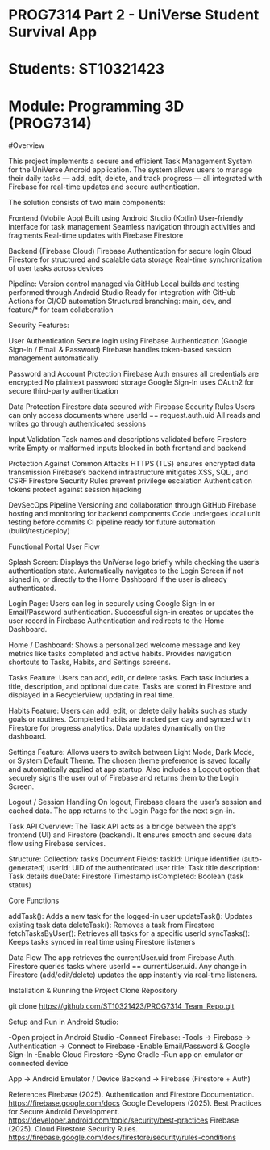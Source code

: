 # PROG7314 Part 2 - UniVerse Student Survival App

# Students: ST10321423
# Module: Programming 3D (PROG7314)

#Overview

This project implements a secure and efficient Task Management System for the UniVerse Android application. The system allows users to manage their daily tasks — add, edit, delete, and track progress — all integrated with Firebase for real-time updates and secure authentication.

The solution consists of two main components:

Frontend (Mobile App)
Built using Android Studio (Kotlin)
User-friendly interface for task management
Seamless navigation through activities and fragments
Real-time updates with Firebase Firestore

Backend (Firebase Cloud)
Firebase Authentication for secure login
Cloud Firestore for structured and scalable data storage
Real-time synchronization of user tasks across devices

Pipeline:
Version control managed via GitHub
Local builds and testing performed through Android Studio
Ready for integration with GitHub Actions for CI/CD automation
Structured branching: main, dev, and feature/* for team collaboration

Security Features:

User Authentication
Secure login using Firebase Authentication (Google Sign-In / Email & Password)
Firebase handles token-based session management automatically

Password and Account Protection
Firebase Auth ensures all credentials are encrypted
No plaintext password storage
Google Sign-In uses OAuth2 for secure third-party authentication

Data Protection
Firestore data secured with Firebase Security Rules
Users can only access documents where userId == request.auth.uid
All reads and writes go through authenticated sessions

Input Validation
Task names and descriptions validated before Firestore write
Empty or malformed inputs blocked in both frontend and backend

Protection Against Common Attacks
HTTPS (TLS) ensures encrypted data transmission
Firebase’s backend infrastructure mitigates XSS, SQLi, and CSRF
Firestore Security Rules prevent privilege escalation
Authentication tokens protect against session hijacking

DevSecOps Pipeline
Versioning and collaboration through GitHub
Firebase hosting and monitoring for backend components
Code undergoes local unit testing before commits
CI pipeline ready for future automation (build/test/deploy)

Functional Portal
User Flow

Splash Screen:
Displays the UniVerse logo briefly while checking the user’s authentication state.
Automatically navigates to the Login Screen if not signed in, or directly to the Home Dashboard if the user is already authenticated.

Login Page:
Users can log in securely using Google Sign-In or Email/Password authentication.
Successful sign-in creates or updates the user record in Firebase Authentication and redirects to the Home Dashboard.

Home / Dashboard:
Shows a personalized welcome message and key metrics like tasks completed and active habits.
Provides navigation shortcuts to Tasks, Habits, and Settings screens.

Tasks Feature:
Users can add, edit, or delete tasks.
Each task includes a title, description, and optional due date.
Tasks are stored in Firestore and displayed in a RecyclerView, updating in real time.

Habits Feature:
Users can add, edit, or delete daily habits such as study goals or routines.
Completed habits are tracked per day and synced with Firestore for progress analytics.
Data updates dynamically on the dashboard.

Settings Feature:
Allows users to switch between Light Mode, Dark Mode, or System Default Theme.
The chosen theme preference is saved locally and automatically applied at app startup.
Also includes a Logout option that securely signs the user out of Firebase and returns them to the Login Screen.

Logout / Session Handling
On logout, Firebase clears the user’s session and cached data.
The app returns to the Login Page for the next sign-in.

Task API Overview:
The Task API acts as a bridge between the app’s frontend (UI) and Firestore (backend).
It ensures smooth and secure data flow using Firebase services.

Structure:
Collection: tasks
Document Fields:
taskId: Unique identifier (auto-generated)
userId: UID of the authenticated user
title: Task title
description: Task details
dueDate: Firestore Timestamp
isCompleted: Boolean (task status)

Core Functions
	
addTask():	Adds a new task for the logged-in user
updateTask():	Updates existing task data
deleteTask():	Removes a task from Firestore
fetchTasksByUser():	Retrieves all tasks for a specific userId
syncTasks():	Keeps tasks synced in real time using Firestore listeners

Data Flow
The app retrieves the currentUser.uid from Firebase Auth.
Firestore queries tasks where userId == currentUser.uid.
Any change in Firestore (add/edit/delete) updates the app instantly via real-time listeners.

Installation & Running the Project
Clone Repository

git clone https://github.com/ST10321423/PROG7314_Team_Repo.git

Setup and Run in Android Studio:

-Open project in Android Studio
-Connect Firebase:
-Tools → Firebase → Authentication → Connect to Firebase
-Enable Email/Password & Google Sign-In
-Enable Cloud Firestore
-Sync Gradle
-Run app on emulator or connected device

App → Android Emulator / Device
Backend → Firebase (Firestore + Auth)

References
Firebase (2025). Authentication and Firestore Documentation.
https://firebase.google.com/docs
Google Developers (2025). Best Practices for Secure Android Development.
https://developer.android.com/topic/security/best-practices
Firebase (2025). Cloud Firestore Security Rules.
https://firebase.google.com/docs/firestore/security/rules-conditions
